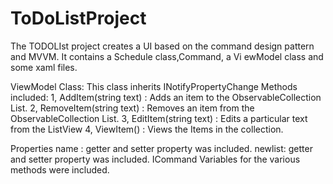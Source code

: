 # ToDoListProject

The TODOLIst project creates a UI based on the command design pattern and MVVM. It contains a Schedule class,Command, a Vi
ewModel class and some xaml files.

ViewModel Class: This class inherits INotifyPropertyChange
  Methods included:
1, AddItem(string text) : Adds an item to the ObservableCollection List.
2, RemoveItem(string text) : Removes an item from the ObservableCollection List.
3, EditItem(string text) : Edits a particular text from the ListView
4, ViewItem() : Views the Items in the collection.

Properties
name : getter and setter property was included.
newlist: getter and setter property was included.
ICommand Variables for the various methods were included.


  
